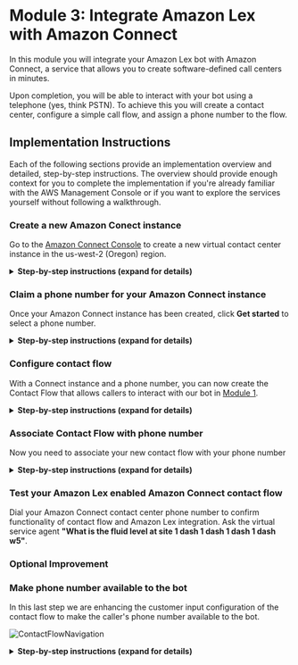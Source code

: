 # Module 3: Integrate Amazon Lex with Amazon Connect
In this module you will integrate your Amazon Lex bot with Amazon Connect, a service that allows you to create software-defined call centers in minutes.

Upon completion, you will be able to interact with your bot using a telephone (yes, think PSTN).
To achieve this you will create a contact center, configure a simple call flow, and assign a phone number to the flow.

## Implementation Instructions

Each of the following sections provide an implementation overview and detailed, step-by-step instructions. The overview should provide enough context for you to complete the implementation if you're already familiar with the AWS Management Console or if you want to explore the services yourself without following a walkthrough.

### Create a new Amazon Conect instance
Go to the [Amazon Connect Console](https://console.aws.amazon.com/connect/home?region=us-west-2) to create a new virtual contact center instance in the us-west-2 (Oregon) region.

<details>
<summary><strong>Step-by-step instructions (expand for details)</strong></summary><p>

1. From the AWS Management Console, choose **Services** then select **Amazon Connect** under Contact Center and then **Get started**.  If you already been using Connect, then choose **Add an instance**.

1. In **Step 1: Identity management**, select **Store users within Amazon Connect** and provide a domain name (e.g. `{FirstName}` to complete the **Access URL** and click **Next step**

	> The domain name used in your contact center URL needs to be globally unique and cannot be changed.
	Alternatively, Amazon Connect can use an existing [AWS Directory Services](https://aws.amazon.com/directoryservice) directory.

1. In **Step 2: Administrator**, **Skip this** and continue with **Next step**

1. In **Step 3: Telephony options**, select **I want to handle incoming calls with Amazon Connect** and **I want to make outbound calls with Amazon Connect**

1. In **Step 4: Data storage**, accept the defaults

1. In **Step 5: Review and create**, review your settings and then select **Create Instance**

1. It will take a few minutes to setup Amazon Connect.  As you are watching and thinking of going for a coffee, it will finish with **Success!**.
</p></details>

### Claim a phone number for your Amazon Connect instance
Once your Amazon Connect instance has been created, click **Get started** to select a phone number.
<details>
<summary><strong>Step-by-step instructions (expand for details)</strong></summary><p>

1. Select **Get started** to open the Amazon Connect Contact Center Manager (CCM) welcome screen.  When prompted, you want to allow the browser to access your microphone.  This will allow you to answer calls from your browser.

1. Select **Let's go** to claim a phone number

1. Select **Canada+1**, **Direct Dial**, and choose a phone number from the numbers provided.  Click **Next**.
    > If you are concerned about the Area Code location, you can check its geography from the following wikipedia link: https://en.wikipedia.org/wiki/List_of_North_American_Numbering_Plan_area_codes#Canada

1. You can now make a test call and get the default Connect experience.  Dial the phone number you selected in step 3 (displayed on screen) from another phone (e.g. your mobile phone).  Once connected, choose **1** from the voice menu to connect with an agent; the Amazon Connect Contract Control Panel (the current page) will then prompt you to answer the call.
	> It may take a few minutes before the claimed phone number is active.

1. Choose **Continue** to get to the Amazon Connect Contact Center Manager App (CCM).  Feel free to click around to see what is available.
    * On the screen, you will see the **Configuration Guide** that will step you through the configuration of your call center.  You can **Hide the guide** in the upper right corner.
    * Once you **Hide the guide** (in the upper right corner), you will see some basic analytics.  You should have a summary of the test calls that you made.
    * You can **configure** the appearance of your dashboard using the button on the upper right side.  Be sure you **Save** after you make your changes.
    * On the left hand side, you will see a series of icons.  This is where you access the details of Connect.  You can hover the mouse over each icon and then click on the fly-out menu.
   	> If you accepted a call, you can search for it through the Contact Search option.  Navigate with the left-hand menu and select Metrics and Quality (second icon) > Contact Search.  You can then search for your call.
</p></details>

### Configure contact flow
With a Connect instance and a phone number, you can now create the Contact Flow that allows callers to interact with our bot in [Module  1](../01_LexBotInformational).

<details>
<summary><strong>Step-by-step instructions (expand for details)</strong></summary><p>

1. For this next portion, you want to return to the AWS Management Console and select services **Amazon Connect**.  You should see your newly created instance on the Amazon Connect Console.

1. In the Amazon Connect Console, select your instance, then in the options menu, choose **Contact Flows**.  Scroll down until you see the `Amazon Lex` category.  Select your region and then select the Bot that you created in Module 1.

1. Make sure you click **+Add Lex Bot**.  After a few seconds, you will see the `WellsiteBot` appear in the list of Lex bots.  You are now ready to integrate this chatbot with Connect.

	<img src="images/allow_connect_integration.png" alt="Allow Connect to interact with the bot"/>

1. We will now return to the Connect Contact Center Manager (CCM) screen.  If you have closed the tab, you will need to re-connect by clicking on **Overview** and then **Login as administrator**.

1. Once in the Connect Contact Center Manager (CCM), use the navigation pane on the left hand side to select **Routing**(third icon) and then **Contact flows**.  The page will list all the pre-configured flows that are available to you.  You will ignore most of them and move on to the next step.

1. In the top right corner select **Create contact flow** to open the contact flow editor.  There are two buttons, one labelled **Create contact flow** and one with an **arrow**.  Just click on the first button.

1. Name your contact flow `Chat with WellsiteBot`

1. We will now build the contact flow as seen in the following diagram.

	<img src="images/contact_flow_wiring.png" alt="Get customer input configuration" width="80%" />

1. Start by expanding the **Interact** group of blocks and drag and drop the **Play Prompt** block onto the grid.

	<img src="images/contact_interact.png" alt="Get customer input configuration" width="40%" />

1. Expand the **Interact** group of blocks and drag and drop the **Get customer input** block onto the grid

1. Expand the **Interact** group of blocks and drag and drop a **Play Prompt** block onto the grid

1. Expand the **Interact** group of blocks and drag and drop another **Play Prompt** block onto the grid

1. Collapse **Interact** and expand the **Terminate / Transfer** group of blocks and drag and drop the **Disconnect / Hang up** block onto the grid

1. We will now define the contact flow logic by connecting these building blocks.  You click on the white-circle and drag to the connection point in the next block.

	<img src="images/contact_flow_wiring.png" alt="Get customer input configuration" width="50%" />


1. Everything is wired up and now we need to specify our custom text.  Double click on the **Get customer input** block to access its configuration

	1. Select the **Text to speech (Ad hoc)** input type and use this welcome message:  `How can I help you today?`

		<img src="images/contact_customer.png" alt="Get customer input configuration" width="50%" />


	1. Keep the default 'Interpret as: Text'

	1. Scroll down and select the **Amazon Lex** tab

		<img src="images/contact_customer2.png" alt="Get customer input configuration" width="50%" />

	1. Click in the drop-down box and wait for your list of chat-bots to populate.  Select `WellsiteBot`.

	1. You can now select your alias, such as `$LATEST`

	1. Ignore the other options and Click **Save**

1. Time to update our voice prompts.  Double click on the **Play Prompt** block to access its configuration.  This message will be spoken when you first connect to the chatbot.

	<img src="images/contact_prompt.png" alt="Get customer input configuration" width="40%" />	

	1. Select the **Text to speech (Ad hoc)** input type and use this welcome message:  `Welcome to Octank's oil well services.`

	1. Click **Save**

1. Double click on the next **Play Prompt** block to access its configuration.  This block will give you a confirmation after the chatbot has answered your question.

	1. Select the **Text to speech (Ad hoc)** input type and use this welcome message:  `Thank-you.`

	1. Click **Save**

1. Double click on the final **Play Prompt** block to access its configuration.  This block will tell you when you have encountered an error.

	1. Select the **Text to speech (Ad hoc)** input type and use this welcome message:  `Sorry.  You have encountered an error.  Please call back later.`

	1. Click **Save**

1. Everything is wired up.  Click on the **down arrow** (![DownArrow](images/down.png)) next to the Save button at the top right and select **Save & Publish**

1. Wait for the contact flow to be published successfully
</p>

</details>


### Associate Contact Flow with phone number
Now you need to associate your new contact flow with your phone number
<details>
<summary><strong>Step-by-step instructions (expand for details)</strong></summary><p>

1. Select **Routing** (third icon) and **Phone Numbers** on the left hand Amazon Connect navigation pane

	<img src="images/routing.png" alt="Get customer input configuration" width="50%" />

1. Click on the number to edit the contact flow

	<img src="images/routing_phone.png" alt="Get customer input configuration" width="50%" />

1. Update the description 'Contact flow for customer service chatbot'.

1. In the **Contact flow/IVR** field, search and select the `Chat with WellsiteBot` contact flow.

1. Select **Save** to confirm the contact flow association
</p></details>

### Test your Amazon Lex enabled Amazon Connect contact flow
Dial your Amazon Connect contact center phone number to confirm functionality of contact flow and Amazon Lex integration. Ask the virtual service agent **"What is the fluid level at site 1 dash 1 dash 1 dash 1 dash w5"**.

### Optional Improvement ###

### Make phone number available to the bot
In this last step we are enhancing the customer input configuration of the contact flow to make the caller's phone number available to the bot.

 ![ContactFlowNavigation](images/set_session_attributes.png)

<details>
<summary><strong>Step-by-step instructions (expand for details)</strong></summary><p>

1. Re-open the CCM app; within the [Amazon Connect console](https://console.aws.amazon.com/connect/home?region=us-west-2) select **Overview** and **Login as administrator**

1. On the left hand navigation select **Routing** (third icon) - **Contact flows**

	![ContactFlowNavigation](images/contact_flows_navigation.png)

1. Click the `Chat with WellsiteBot` flow to open the flow

1. Click the **Get customer input** block to access its configuration

1. Scroll to the bottom and under **Session attributes** click **Add an attribute**

1. Select **Use attribute** and enter the following

    1. Destination Key:  `IncomingNumber`
	1. Type: **System**
	1. Attribute: **Customer Number**

1. Click **Add another attribute**

1. Select **Use text** and enter the following

    1. Destination Key: `Source`
	1. Value: `AmazonConnect`

1. Select **Save**

1. Click on the **down arrow** (![DownArrow](images/down.png)) next to the save button and select **Save & Publish**

1. Confirm publishing of the workflow in selecting the **Save & publish** button
 	![ContactFlowNavigation](images/publish_confirmation.png)
</details>




